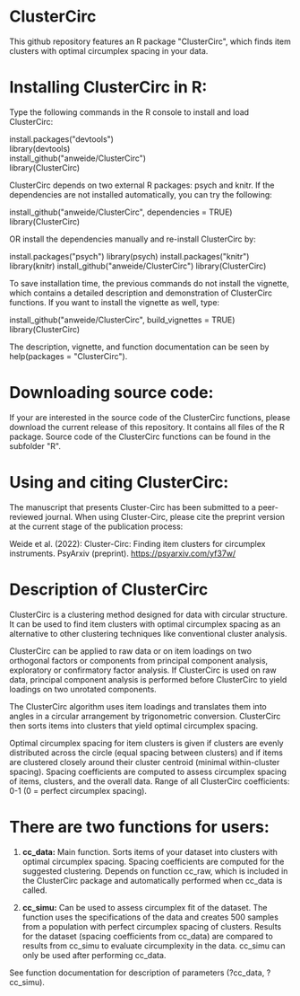 # ClusterCirc
This github repository features an R package "ClusterCirc", which finds
item clusters with optimal circumplex spacing in your data.

# Installing ClusterCirc in R:
Type the following commands in the R console to install and load ClusterCirc:

install.packages("devtools")  
library(devtools)  
install_github("anweide/ClusterCirc")  
library(ClusterCirc)  

ClusterCirc depends on two external R packages: psych and knitr. If the
dependencies are not installed automatically, you can try the following:

install_github("anweide/ClusterCirc", dependencies = TRUE) 
library(ClusterCirc)

OR install the dependencies manually and re-install ClusterCirc by:

install.packages("psych")
library(psych)
install.packages("knitr")
library(knitr)
install_github("anweide/ClusterCirc") 
library(ClusterCirc)

To save installation time, the previous commands do not install the vignette,  
which contains a detailed description and demonstration of ClusterCirc functions.
If you want to install the vignette as well, type:

install_github("anweide/ClusterCirc", build_vignettes = TRUE) 
library(ClusterCirc)

The description, vignette, and function documentation can be seen by
help(packages = "ClusterCirc").

# Downloading source code:

If your are interested in the source code of the ClusterCirc functions,
please download the current release of this repository. It contains all
files of the R package. Source code of the ClusterCirc functions can be
found in the subfolder "R".

# Using and citing ClusterCirc:

The manuscript that presents Cluster-Circ has been submitted to a peer- 
reviewed journal. When using Cluster-Circ, please cite the preprint version 
at the current stage of the publication process: 

Weide et al. (2022): Cluster-Circ: Finding item clusters for circumplex 
instruments. PsyArxiv (preprint). https://psyarxiv.com/yf37w/

# Description of ClusterCirc

ClusterCirc is a clustering method designed for data with circular
structure. It can be used to find item clusters with optimal circumplex
spacing as an alternative to other clustering techniques like
conventional cluster analysis.

ClusterCirc can be applied to raw data or on item loadings on two
orthogonal factors or components from principal component analysis,
exploratory or confirmatory factor analysis. If ClusterCirc is used on
raw data, principal component analysis is performed before ClusterCirc
to yield loadings on two unrotated components.

The ClusterCirc algorithm uses item loadings and translates them into
angles in a circular arrangement by trigonometric conversion.
ClusterCirc then sorts items into clusters that yield optimal circumplex
spacing.

Optimal circumplex spacing for item clusters is given if clusters are
evenly distributed across the circle (equal spacing between clusters)
and if items are clustered closely around their cluster centroid
(minimal within-cluster spacing). Spacing coefficients are computed to
assess circumplex spacing of items, clusters, and the overall data.
Range of all ClusterCirc coefficients: 0-1 (0 = perfect circumplex
spacing).

# There are two functions for users:

1.  **cc_data:** Main function. Sorts items of your dataset into
    clusters with optimal circumplex spacing. Spacing coefficients are
    computed for the suggested clustering. Depends on function cc_raw,
    which is included in the ClusterCirc package and automatically
    performed when cc_data is called.

2.  **cc_simu:** Can be used to assess circumplex fit of the dataset.
    The function uses the specifications of the data and creates 500
    samples from a population with perfect circumplex spacing of
    clusters. Results for the dataset (spacing coefficients from
    cc_data) are compared to results from cc_simu to evaluate
    circumplexity in the data. cc_simu can only be used after performing
    cc_data.

See function documentation for description of parameters (?cc_data, ?cc_simu).
